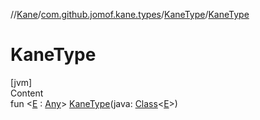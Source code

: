 //[Kane](../../index.md)/[com.github.jomof.kane.types](../index.md)/[KaneType](index.md)/[KaneType](-kane-type.md)



# KaneType  
[jvm]  
Content  
fun <[E](index.md) : [Any](https://kotlinlang.org/api/latest/jvm/stdlib/kotlin/-any/index.html)> [KaneType](-kane-type.md)(java: [Class](https://docs.oracle.com/javase/8/docs/api/java/lang/Class.html)<[E](index.md)>)  



